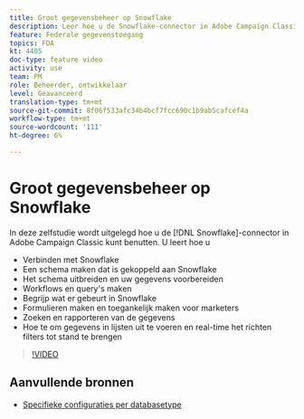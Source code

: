 ```yaml
---
title: Groot gegevensbeheer op Snowflake
description: Leer hoe u de Snowflake-connector in Adobe Campaign Classic kunt gebruiken
feature: Federale gegevenstoegang
topics: FDA
kt: 4405
doc-type: feature video
activity: use
team: PM
role: Beheerder, ontwikkelaar
level: Geavanceerd
translation-type: tm+mt
source-git-commit: 8f06f533afc34b4bcf7fcc690c1b9ab5cafcef4a
workflow-type: tm+mt
source-wordcount: '111'
ht-degree: 6%

---
```



# Groot gegevensbeheer op Snowflake

In deze zelfstudie wordt uitgelegd hoe u de [!DNL Snowflake]-connector in Adobe Campaign Classic kunt benutten.
U leert hoe u

* Verbinden met Snowflake
* Een schema maken dat is gekoppeld aan Snowflake
* Het schema uitbreiden en uw gegevens voorbereiden
* Workflows en query&#39;s maken
* Begrijp wat er gebeurt in Snowflake
* Formulieren maken en toegankelijk maken voor marketers
* Zoeken en rapporteren van de gegevens
* Hoe te om gegevens in lijsten uit te voeren en real-time het richten filters tot stand te brengen

>[!VIDEO](https://video.tv.adobe.com/v/31588?quality=12&learn=on)

## Aanvullende bronnen

* [Specifieke configuraties per databasetype](https://docs.adobe.com/content/help/en/campaign-classic/using/getting-started/accessing-external-database/specific-configuration-database.html)
